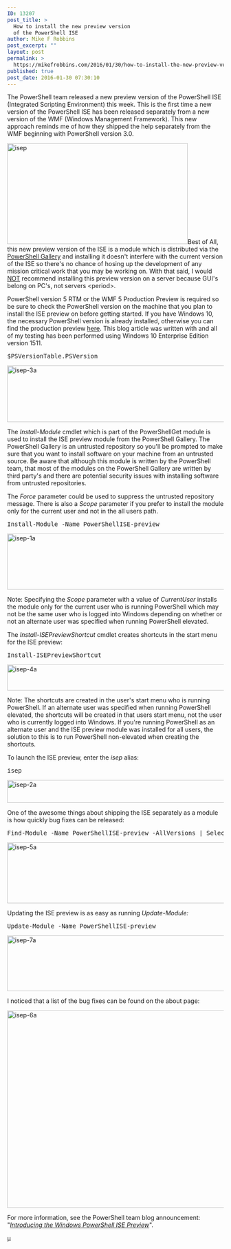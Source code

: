 ```yaml
---
ID: 13207
post_title: >
  How to install the new preview version
  of the PowerShell ISE
author: Mike F Robbins
post_excerpt: ""
layout: post
permalink: >
  https://mikefrobbins.com/2016/01/30/how-to-install-the-new-preview-version-of-the-powershell-ise/
published: true
post_date: 2016-01-30 07:30:10
---
```

The PowerShell team released a new preview version of the PowerShell ISE (Integrated Scripting Environment) this week. This is the first time a new version of the PowerShell ISE has been released separately from a new version of the WMF (Windows Management Framework). This new approach reminds me of how they shipped the help separately from the WMF beginning with PowerShell version 3.0.

<a href="http://mikefrobbins.com/wp-content/uploads/2016/01/isep.png" rel="attachment wp-att-13214"><img class="alignleft size-full wp-image-13214" src="http://mikefrobbins.com/wp-content/uploads/2016/01/isep.png" alt="isep" width="420" height="234" /></a>Best of All, this new preview version of the ISE is a module which is distributed via the <a href="http://www.powershellgallery.com/" target="_blank">PowerShell Gallery</a> and installing it doesn't interfere with the current version of the ISE so there's no chance of hosing up the development of any mission critical work that you may be working on. With that said, I would <span style="text-decoration: underline;">NOT</span> recommend installing this preview version on a server because GUI's belong on PC's, not servers &lt;period&gt;.

PowerShell version 5 RTM or the WMF 5 Production Preview is required so be sure to check the PowerShell version on the machine that you plan to install the ISE preview on before getting started. If you have Windows 10, the necessary PowerShell version is already installed, otherwise you can find the production preview <a href="http://blogs.msdn.com/b/powershell/archive/2015/08/31/windows-management-framework-5-0-production-preview-is-now-available.aspx" target="_blank">here</a>. This blog article was written with and all of my testing has been performed using Windows 10 Enterprise Edition version 1511.
<pre class="lang:ps decode:true">$PSVersionTable.PSVersion</pre>
<a href="http://mikefrobbins.com/wp-content/uploads/2016/01/isep-3a.png" rel="attachment wp-att-13211"><img class="alignnone size-full wp-image-13211" src="http://mikefrobbins.com/wp-content/uploads/2016/01/isep-3a.png" alt="isep-3a" width="859" height="131" /></a>

The <em>Install-Module</em> cmdlet which is part of the PowerShellGet module is used to install the ISE preview module from the PowerShell Gallery. The PowerShell Gallery is an untrusted repository so you'll be prompted to make sure that you want to install software on your machine from an untrusted source. Be aware that although this module is written by the PowerShell team, that most of the modules on the PowerShell Gallery are written by third party's and there are potential security issues with installing software from untrusted repositories.

The <em>Force</em> parameter could be used to suppress the untrusted repository message. There is also a <em>Scope</em> parameter if you prefer to install the module only for the current user and not in the all users path.
<pre class="lang:ps decode:true">Install-Module -Name PowerShellISE-preview</pre>
<a href="http://mikefrobbins.com/wp-content/uploads/2016/01/isep-1a.png" rel="attachment wp-att-13208"><img class="alignnone size-full wp-image-13208" src="http://mikefrobbins.com/wp-content/uploads/2016/01/isep-1a.png" alt="isep-1a" width="859" height="130" /></a>

Note: Specifying the <em>Scope</em> parameter with a value of <em>CurrentUser</em> installs the module only for the current user who is running PowerShell which may not be the same user who is logged into Windows depending on whether or not an alternate user was specified when running PowerShell elevated.

The <em>Install-ISEPreviewShortcut</em> cmdlet creates shortcuts in the start menu for the ISE preview:
<pre class="lang:ps decode:true ">Install-ISEPreviewShortcut</pre>
<a href="http://mikefrobbins.com/wp-content/uploads/2016/01/isep-4a.png" rel="attachment wp-att-13212"><img class="alignnone size-full wp-image-13212" src="http://mikefrobbins.com/wp-content/uploads/2016/01/isep-4a.png" alt="isep-4a" width="859" height="60" /></a>

Note: The shortcuts are created in the user's start menu who is running PowerShell. If an alternate user was specified when running PowerShell elevated, the shortcuts will be created in that users start menu, not the user who is currently logged into Windows. If you're running PowerShell as an alternate user and the ISE preview module was installed for all users, the solution to this is to run PowerShell non-elevated when creating the shortcuts.

To launch the ISE preview, enter the <em>isep</em> alias:
<pre class="lang:ps decode:true">isep</pre>
<a href="http://mikefrobbins.com/wp-content/uploads/2016/01/isep-2a.png" rel="attachment wp-att-13210"><img class="alignnone size-full wp-image-13210" src="http://mikefrobbins.com/wp-content/uploads/2016/01/isep-2a.png" alt="isep-2a" width="859" height="53" /></a>

One of the awesome things about shipping the ISE separately as a module is how quickly bug fixes can be released:
<pre class="lang:ps decode:true">Find-Module -Name PowerShellISE-preview -AllVersions | Select-Object -Property Version, Name, PublishedDate</pre>
<a href="http://mikefrobbins.com/wp-content/uploads/2016/01/isep-5a.png" rel="attachment wp-att-13213"><img class="alignnone size-full wp-image-13213" src="http://mikefrobbins.com/wp-content/uploads/2016/01/isep-5a.png" alt="isep-5a" width="859" height="141" /></a>

Updating the ISE preview is as easy as running <em>Update-Module:</em>
<pre class="lang:ps decode:true">Update-Module -Name PowerShellISE-preview</pre>
<a href="http://mikefrobbins.com/wp-content/uploads/2016/01/isep-7a.png" rel="attachment wp-att-13230"><img class="alignnone size-full wp-image-13230" src="http://mikefrobbins.com/wp-content/uploads/2016/01/isep-7a.png" alt="isep-7a" width="859" height="129" /></a>

I noticed that a list of the bug fixes can be found on the about page:

<a href="http://mikefrobbins.com/wp-content/uploads/2016/01/isep-6a.png" rel="attachment wp-att-13228"><img class="alignnone size-full wp-image-13228" src="http://mikefrobbins.com/wp-content/uploads/2016/01/isep-6a.png" alt="isep-6a" width="614" height="458" /></a>

For more information, see the PowerShell team blog announcement: "<em><a href="http://blogs.msdn.com/b/powershell/archive/2016/01/20/introducing-the-windows-powershell-ise-preview.aspx" target="_blank">Introducing the Windows PowerShell ISE Preview</a></em>".

µ